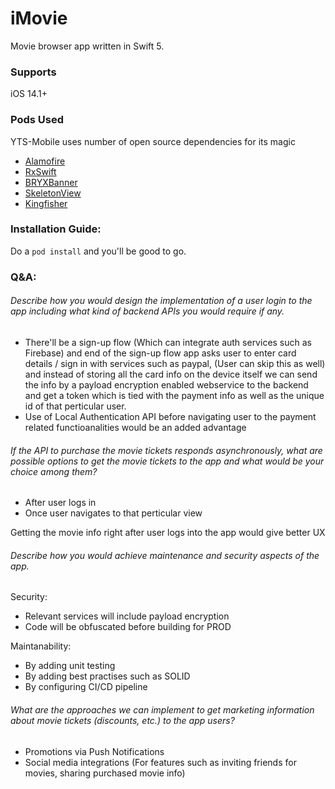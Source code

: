 # iMovie

Movie browser app written in Swift 5.

### Supports

iOS 14.1+


### Pods Used

YTS-Mobile uses number of open source dependencies for its magic 

* [Alamofire](https://github.com/Alamofire/Alamofire)
* [RxSwift](https://github.com/ReactiveX/RxSwift)
* [BRYXBanner](https://github.com/bryx-inc/BRYXBanner)
* [SkeletonView](https://github.com/Juanpe/SkeletonView)
* [Kingfisher](https://github.com/onevcat/Kingfisher)


### Installation Guide:

Do a `pod install` and you'll be good to go.


### Q&A:

###### Describe how you would design the implementation of a user login to the app including what kind of backend APIs you would require if any.

- There'll be a sign-up flow (Which can integrate auth services such as Firebase) and end of the sign-up flow app asks user to enter card details / sign in with services such as paypal,  (User can skip this as well) and instead of storing all the card info on the device itself we can send the info by a payload encryption enabled webservice to the backend and get a token which is tied with the payment info as well as the unique id of that perticular user. 
- Use of Local Authentication API before navigating user to the payment related functioanalities would be an added advantage

###### If the API to purchase the movie tickets responds asynchronously, what are possible options to get the movie tickets to the app and what would be your choice among them?

- After user logs in 
- Once user navigates to that perticular view

Getting the movie info right after user logs into the app would give better UX

###### Describe how you would achieve maintenance and security aspects of the app.

Security: 
- Relevant services will include payload encryption
- Code will be obfuscated before building for PROD

Maintanability:

- By adding unit testing 
- By adding best practises such as SOLID
- By configuring CI/CD pipeline 

###### What are the approaches we can implement to get marketing information about movie tickets (discounts, etc.) to the app users? 

- Promotions via Push Notifications
- Social media integrations (For features such as inviting friends for movies, sharing purchased movie info)








